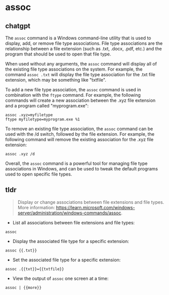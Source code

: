 # assoc 
## chatgpt 
The `assoc` command is a Windows command-line utility that is used to display, add, or remove file type associations. File type associations are the relationship between a file extension (such as .txt, .docx, .pdf, etc.) and the program that should be used to open that file type.

When used without any arguments, the `assoc` command will display all of the existing file type associations on the system. For example, the command `assoc .txt` will display the file type association for the .txt file extension, which may be something like "txtfile".

To add a new file type association, the `assoc` command is used in combination with the `ftype` command. For example, the following commands will create a new association between the .xyz file extension and a program called "myprogram.exe":

``` 
assoc .xyz=myfiletype
ftype myfiletype=myprogram.exe %1
```

To remove an existing file type association, the `assoc` command can be used with the /d switch, followed by the file extension. For example, the following command will remove the existing association for the .xyz file extension:

```
assoc .xyz /d
```

Overall, the `assoc` command is a powerful tool for managing file type associations in Windows, and can be used to tweak the default programs used to open specific file types. 

## tldr 
 
> Display or change associations between file extensions and file types.
> More information: <https://learn.microsoft.com/windows-server/administration/windows-commands/assoc>.

- List all associations between file extensions and file types:

`assoc`

- Display the associated file type for a specific extension:

`assoc {{.txt}}`

- Set the associated file type for a specific extension:

`assoc .{{txt}}={{txtfile}}`

- View the output of `assoc` one screen at a time:

`assoc | {{more}}`
